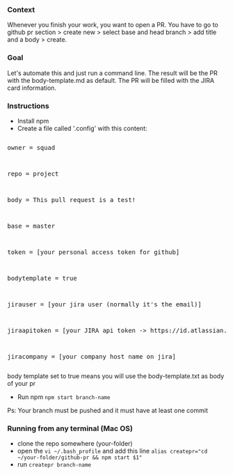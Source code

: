 ### Context

Whenever you finish your work, you want to open a PR. You have to go to github pr section > create new > select base and head branch > add title and a body > create.

### Goal

Let's automate this and just run a command line. The result will be the PR with the body-template.md as default.
The PR will be filled with the JIRA card information.

### Instructions

- Install npm
- Create a file called '.config' with this content:
<pre><p>owner = squad</p>
<p>repo = project</p>
<p>body = This pull request is a test!</p>
<p>base = master</p>
<p>token = [your personal access token for github]</p>
<p>bodytemplate = true</p>
<p>jirauser = [your jira user (normally it's the email)]</p>
<p>jiraapitoken = [your JIRA api token -> https://id.atlassian.com/manage-profile/security/api-tokens > create new]</p>
<p>jiracompany = [your company host name on jira]</p></pre>

body template set to true means you will use the body-template.txt as body of your pr

- Run npm `npm start branch-name`

Ps: Your branch must be pushed and it must have at least one commit

### Running from any terminal (Mac OS)

- clone the repo somewhere (your-folder)
- open the `vi ~/.bash_profile` and add this line `alias createpr="cd ~/your-folder/github-pr && npm start $1"`
- run `createpr branch-name`
